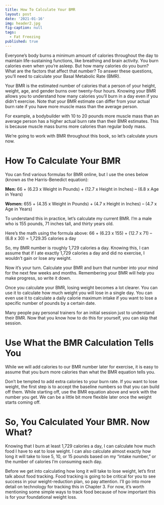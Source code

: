 ```yaml
---
title: How To Calculate Your BMR
layout: post
date: '2021-01-16'
img: header2.jpg
fig-caption: null
tags:
  - Fat Freezing
published: true
---
```

Everyone’s body burns a minimum amount of calories throughout the day to maintain life-sustaining functions, like breathing and brain activity. You burn calories even when you’re asleep. But how many calories do you burn? What are the factors that affect that number? To answer these questions, you’ll need to calculate your Basal Metabolic Rate (BMR).

Your BMR is the estimated number of calories that a person of your height, weight, age, and gender burns over twenty-four hours. Knowing your BMR allows you to understand how many calories you’ll burn in a day even if you didn’t exercise. Note that your BMR estimate can differ from your actual burn rate if you have more muscle mass than the average person.

For example, a bodybuilder with 10 to 20 pounds more muscle mass than an average person has a higher actual burn rate than their BMR estimates. This is because muscle mass burns more calories than regular body mass.

We’re going to work with BMR throughout this book, so let’s calculate yours now.


# How To Calculate Your BMR
You can find various formulas for BMR online, but I use the ones below (known as the Harris-Benedict equation):

**Men:** 66 + (6.23 x Weight in Pounds) + (12.7 x Height in Inches) – (6.8 x Age in Years)
   
**Women:** 655 + (4.35 x Weight in Pounds) + (4.7 x Height in Inches) – (4.7 x Age in Years)


To understand this in practice, let’s calculate my current BMR. I’m a male who is 155 pounds, 71 inches tall, and thirty years old.

Here’s the math using the formula above:
66 + (6.23 x 155) + (12.7 x 71) – (6.8 x 30) = 1,729.35 calories a day

So, my BMR number is roughly 1,729 calories a day. Knowing this, I can assume that if I ate exactly 1,729 calories a day and did no exercise, I wouldn’t gain or lose any weight.

Now it’s your turn. Calculate your BMR and burn that number into your mind for the next few weeks and months. Remembering your BMR will help you make progress, so write it down.

Once you calculate your BMR, losing weight becomes a lot clearer. You can use it to calculate how much weight you will lose in a single day. You can even use it to calculate a daily calorie maximum intake if you want to lose a specific number of pounds by a certain date.

Many people pay personal trainers for an initial session just to understand their BMR. Now that you know how to do this for yourself, you can skip that session.


# Use What the BMR Calculation Tells You

While we will add calories to our BMR number later for exercise, it is easy to assume that you burn more calories than what the BMR equation tells you.

Don’t be tempted to add extra calories to your burn rate. If you want to lose weight, the first step is to accept the baseline numbers so that you can build off them. While starting off, use the BMR equation above and work with the number you get. We can be a little bit more flexible later once the weight starts coming off.


# So, You Calculated Your BMR. Now What?

Knowing that I burn at least 1,729 calories a day, I can calculate how much food I have to eat to lose weight. I can also calculate almost exactly how long it will take to lose 5, 10, or 15 pounds based on my “intake number,” or the number of calories I’m consuming each day.

Before we get into calculating how long it will take to lose weight, let’s first talk about food tracking. Food tracking is going to be critical for you to see success in your weight-reduction plan, so pay attention. I’ll go into more detail on technology for tracking this in Chapter 3. For now, it’s worth mentioning some simple ways to track food because of how important this is for your foundational weight loss.
